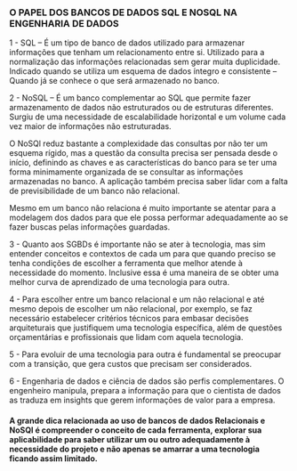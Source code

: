 ### O PAPEL DOS BANCOS DE DADOS SQL E NOSQL NA ENGENHARIA DE DADOS

 1 -  SQL – É um tipo de banco de dados utilizado para armazenar informações que tenham um relacionamento entre si. 
  Utilizado para a normalização das informações relacionadas sem gerar muita duplicidade. Indicado quando se utiliza um esquema de 
  dados íntegro e consistente – Quando já se conhece o que será armazenado no banco. 

 2 -  NoSQL – É um banco complementar ao SQL que permite fazer armazenamento de dados não estruturados ou de estruturas diferentes. 
   Surgiu de uma necessidade de escalabilidade horizontal e um volume cada vez maior de informações não estruturadas. 
   
   O NoSQl reduz bastante a complexidade das consultas por não ter um esquema rígido, mas a questão da consulta precisa ser pensada 
   desde o início, definindo as chaves e as características do banco para se ter uma forma minimamente organizada de se consultar as 
   informações armazenadas no banco. A aplicação também precisa saber lidar com a falta de previsibilidade de um banco não relacional.
	
   Mesmo em um banco não relaciona é muito importante se atentar para a modelagem dos dados para que ele possa performar 
   adequadamente ao se fazer buscas pelas informações guardadas. 
   
3 - Quanto aos SGBDs é importante não se ater à tecnologia, mas sim entender conceitos e contextos de cada um para que quando 
   preciso se tenha condições de escolher a ferramenta que melhor atende à necessidade do momento. Inclusive essa é uma maneira 
   de se obter uma melhor curva de aprendizado de uma tecnologia para outra.
   
4 - Para escolher entre um banco relacional e um não relacional e até mesmo depois de escolher um não relacional, por exemplo, 
  se faz necessário estabelecer critérios técnicos para embasar decisões arquiteturais que justifiquem uma tecnologia específica, 
  além de questões orçamentárias e profissionais que lidam com aquela tecnologia.
 
5 - Para evoluir de uma tecnologia para outra é fundamental se preocupar com a transição, que gera custos que precisam ser considerados.

6 - Engenharia de dados e ciência de dados são perfis complementares. O engenheiro manipula, prepara a informação para que o cientista 
  de dados as traduza em insights que gerem informações de valor para a empresa.


#### A grande dica relacionada ao uso de bancos de dados Relacionais e NoSQl é compreender o conceito de cada ferramenta, explorar sua aplicabilidade para saber utilizar um ou outro adequadamente à necessidade do projeto e não apenas se amarrar a uma tecnologia ficando assim limitado.

